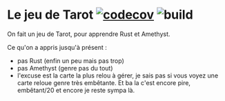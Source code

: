 # Le jeu de Tarot [![codecov](https://codecov.io/gh/WartaPoirier-corp/tarot/branch/master/graph/badge.svg)](https://codecov.io/gh/WartaPoirier-corp/tarot) ![build](https://github.com/WartaPoirier-corp/tarot/workflows/Rust/badge.svg)

On fait un jeu de Tarot, pour apprendre Rust et Amethyst.

Ce qu'on a appris jusqu'à présent :
- pas Rust (enfin un peu mais pas trop)
- pas Amethyst (genre pas du tout)
- l'excuse est la carte la plus relou à gérer, je sais pas si vous voyez une carte reloue genre très embêtante. Et ba la c'est encore pire, embêtant/20 et encore je reste sympa là.


